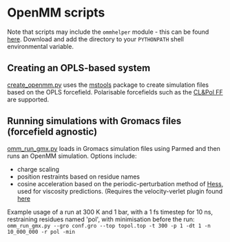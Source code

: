 # OpenMM scripts

Note that scripts may include the `ommhelper` module - this can be found [here](https://github.com/z-gong/ms-tools/tree/master/mstools/ommhelper). Download and add the directory to your `PYTHONPATH` shell environmental variable.

## Creating an OPLS-based system

[create_openmm.py](create_openmm.py) uses the [mstools](https://github.com/z-gong/ms-tools) package to create simulation files based on
the OPLS forcefield. Polarisable forcefields such as the [CL&Pol FF](https://github.com/paduagroup/clandpol) are
supported.

## Running simulations with Gromacs files (forcefield agnostic)

[omm_run_gmx.py](omm_run_gmx.py) loads in Gromacs simulation files using Parmed
and then runs an OpenMM simulation. Options include:

- charge scaling
- position restraints based on residue names
- cosine acceleration based on the periodic-perturbation method of [Hess](https://aip.scitation.org/doi/10.1063/1.1421362), used for viscosity predictions. (Requires the velocity-verlet plugin found [here](https://github.com/z-gong/openmm-velocityVerlet)

Example usage of a run at 300 K and 1 bar, with a 1 fs timestep for 10 ns,
restraining residues named 'pol', with minimisation before the run:
`omm_run_gmx.py --gro conf.gro --top topol.top -t 300 -p 1 -dt 1 -n 10_000_000 -r pol -min`
